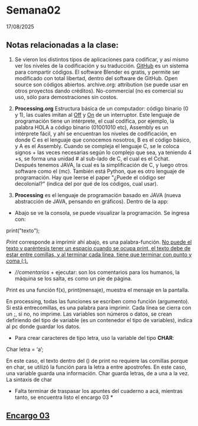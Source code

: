 # Semana02

17/08/2025

## Notas relacionadas a la clase:

1) Se vieron los distintos tipos de aplicaciones para codificar, y así mismo ver los niveles de la codificación y su traducción.
<ins>GitHub</ins> es un sistema para compartir códigos.
El software Blender es gratis, y permite ser modificado con total libertad, dentro del software de GitHub.
Open source son códigos abiertos.
archive.org: attribution (se puede usar en otros proyectos dando créditos). No-commercial (no es comercial su uso, sólo para demostraciones sin costos.

2) **Processing.org**
Estructura básica de un computador: código binario (0 y 1), las cuales imitan al <ins>Off</ins> y <ins>On</ins> de un interruptor. Este lenguaje de programación tiene un intérprete, el cual codifica, por ejemplo, la palabra HOLA a código binario (01001010 etc), Assembly es un intérprete fácil, y ahí se encuentran los niveles de codificación, en donde C es el lenguaje que conocemos nosotros, B es el código básico, y A es el Assembly. Cuando se compleja el lenguaje C, se le coloca signos + las veces necesarias según lo complejo que sea, ya teniendo 4 +s, se forma una unidad # al sub-lado de C, el cual es el Cchat. Después tenemos JAVA, la cual es la simplificación de C, y luego otros software como el (mc). También está Python, que es otro lenguaje de programación.
Hay que leerse el paper "¿Puede el código ser decolonial?" (indica del por qué de los códigos, cual usar).

3) **Processing** es el lenguaje de programación basado en JAVA (nueva abstracción de JAVA, pensando en gráficos).
Dentro de la app:

- Abajo se ve la consola, se puede visualizar la programación. Se ingresa con:

print("texto");

_Print_ corresponde a imprimir ahí abajo, es una palabra-función. <ins>No puede el texto y paréntesis tener un espacio cuando se ocupa print, el texto debe de estar entre comillas, y al terminar cada línea, tiene que terminar con punto y coma (;).</ins>

- _//comentarios_ + ejecutar: son los comentarios para los humanos, la máquina se los salta, es como un pie de página.
 
Print es una función f(x), print(mensaje), muestra el mensaje en la pantalla.

En processing, todas las funciones se escriben como función (argumento). Si está entrecomillas, es una palabra para imprimir. Cada línea se cierra con un ;, si no, no imprime.
Las variables son números o datos, se crean defiriendo del tipo de variable (es un contenedor el tipo de variables), indica al pc donde guardar los datos.

- Para crear caracteres de tipo letra, uso la variable del tipo **CHAR**:

Char letra = ‘a’;
 
En este caso, el texto dentro del () de print no requiere las comillas porque en char, se utilizó la función para la letra a entre apostrofes. En este caso, una variable guarda una información. Char guarda letras, de a una a la vez.
La sintaxis de char 

* Falta terminar de traspasar los apuntes del cuaderno a acá, mientras tanto, se encuentra listo el encargo 03 *

## **[Encargo 03](https://github.com/Martobrave/taco122-037-bitacora-martobrave/tree/1746397ff3f1b734af1b5e559a47816d6f0f404b/Semana%2002/Encargo%2003)**

